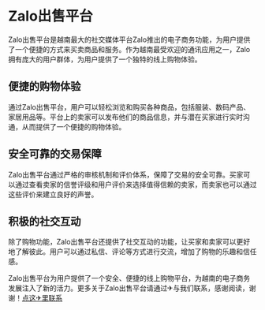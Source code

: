 # Zalo出售平台

Zalo出售平台是越南最大的社交媒体平台Zalo推出的电子商务功能，为用户提供了一个便捷的方式来买卖商品和服务。作为越南最受欢迎的通讯应用之一，Zalo拥有庞大的用户群体，为用户提供了一个独特的线上购物体验。

## 便捷的购物体验

通过Zalo出售平台，用户可以轻松浏览和购买各种商品，包括服装、数码产品、家居用品等。平台上的卖家可以发布他们的商品信息，并与潜在买家进行实时沟通，从而提供了一个便捷的购物体验。

## 安全可靠的交易保障

Zalo出售平台通过严格的审核机制和评价体系，保障了交易的安全可靠。买家可以通过查看卖家的信誉评级和用户评价来选择值得信赖的卖家，而卖家也可以通过这些评价来建立良好的声誉。

## 积极的社交互动

除了购物功能，Zalo出售平台还提供了社交互动的功能，让买家和卖家可以更好地了解彼此。用户可以通过私信、评论等方式进行交流，增加了购物的乐趣和信任感。

Zalo出售平台为用户提供了一个安全、便捷的线上购物平台，为越南的电子商务发展注入了新的活力。更多关于Zalo出售平台请通过✈与我们联系，感谢阅读，谢谢！[点这✈里联系](https://acc.k02.cc)
